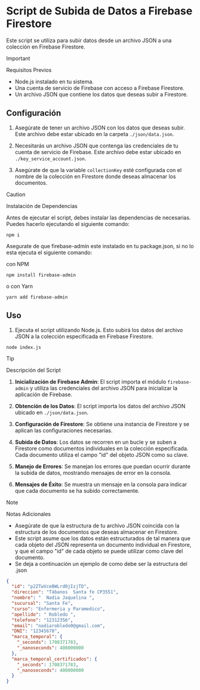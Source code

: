 # Script de Subida de Datos a Firebase Firestore

Este script se utiliza para subir datos desde un archivo JSON a una colección en Firebase Firestore.

> [!IMPORTANT]
> Requisitos Previos

- Node.js instalado en tu sistema.
- Una cuenta de servicio de Firebase con acceso a Firebase Firestore.
- Un archivo JSON que contiene los datos que deseas subir a Firestore.

## Configuración

1. Asegúrate de tener un archivo JSON con los datos que deseas subir. Este archivo debe estar ubicado en la carpeta `./json/data.json`.

2. Necesitarás un archivo JSON que contenga las credenciales de tu cuenta de servicio de Firebase. Este archivo debe estar ubicado en `./key_service_account.json`.

3. Asegúrate de que la variable `collectionKey` esté configurada con el nombre de la colección en Firestore donde deseas almacenar los documentos.

> [!CAUTION]
> Instalación de Dependencias
> 
Antes de ejecutar el script, debes instalar las dependencias de necesarias. Puedes hacerlo ejecutando el siguiente comando:

```
npm i
```

Asegurate de que firebase-admin este instalado en tu package.json, si no lo esta ejecuta el siguiente comando:

con NPM

```
npm install firebase-admin
```

o con Yarn

```
yarn add firebase-admin
```

## Uso

1. Ejecuta el script utilizando Node.js. Esto subirá los datos del archivo JSON a la colección especificada en Firebase Firestore.

```
node index.js
```
> [!TIP]
> Descripción del Script

1. **Inicialización de Firebase Admin**: El script importa el módulo `firebase-admin` y utiliza las credenciales del archivo JSON para inicializar la aplicación de Firebase.

2. **Obtención de los Datos**: El script importa los datos del archivo JSON ubicado en `./json/data.json`.

3. **Configuración de Firestore**: Se obtiene una instancia de Firestore y se aplican las configuraciones necesarias.

4. **Subida de Datos**: Los datos se recorren en un bucle y se suben a Firestore como documentos individuales en la colección especificada. Cada documento utiliza el campo "id" del objeto JSON como su clave.

5. **Manejo de Errores**: Se manejan los errores que puedan ocurrir durante la subida de datos, mostrando mensajes de error en la consola.

6. **Mensajes de Éxito**: Se muestra un mensaje en la consola para indicar que cada documento se ha subido correctamente.

> [!NOTE]  
> Notas Adicionales

- Asegúrate de que la estructura de tu archivo JSON coincida con la estructura de los documentos que deseas almacenar en Firestore.
- Este script asume que los datos están estructurados de tal manera que cada objeto del JSON representa un documento individual en Firestore, y que el campo "id" de cada objeto se puede utilizar como clave del documento.
- Se deja a continuación un ejemplo de como debe ser la estructura del .json

```json
{
  "id": "p2ZTwVceBWLrd0jIzjTD",
  "direccion": "Tábanos  Santa fe CP3551",
  "nombre": "  Nadia Jaquelina ",
  "sucursal": "Santa Fe",
  "curso": "Enfermeria y Paramedico",
  "apellido": " Robledo ",
  "telefono": "12312356",
  "email": "nadiarobledo0@gmail.com",
  "DNI": "12345678",
  "marca_temporal": {
    "_seconds": 1708371783,
    "_nanoseconds": 408000000
  },
  "marca_temporal_certificados": {
    "_seconds": 1708371783,
    "_nanoseconds": 408000000
  }
}
```
